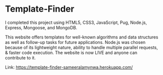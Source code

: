 # Template-Finder

I completed this project using HTML5, CSS3, JavaScript, Pug, Node.js, Express, Mongoose, and MongoDB.

This website offers templates for well-known algorithms and data structures as well as follow-up tasks for future applications. 
Node.js was chosen because of its lightweight nature, ability to handle multiple parallel requests, & faster code execution. 
The website is now LIVE and anyone can contribute to it.

Link: https://template-finder-sameeralamynwa.herokuapp.com/
